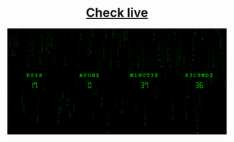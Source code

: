 <h1 align="center"><a href="http://samardzija.rs/projects/MatrixCD/">Check live</a></h1>
<img src="ScrShot.png">